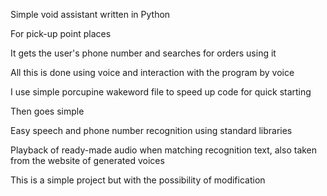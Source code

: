 Simple void assistant written in Python

For pick-up point places 

It gets the user's phone number and searches for orders using it

All this is done using voice and interaction with the program by voice

I use simple porcupine wakeword file to speed up code for quick starting

Then goes simple 

Easy speech and phone number recognition using standard libraries

Playback of ready-made audio when matching recognition text, also taken from the website of generated voices

This is a simple project but with the possibility of modification
